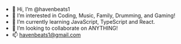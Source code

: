 - 👋 Hi, I’m @havenbeats1
- 👀 I’m interested in Coding, Music, Family, Drumming, and Gaming!
- 🌱 I’m currently learning JavaScript, TypeScript and React.
- 💞️ I’m looking to collaborate on ANYTHING!
- 📫 havenbeats1@gmail.com

<!---
havenbeats1/havenbeats1 is a ✨ special ✨ repository because its `README.md` (this file) appears on your GitHub profile.
You can click the Preview link to take a look at your changes.
--->
